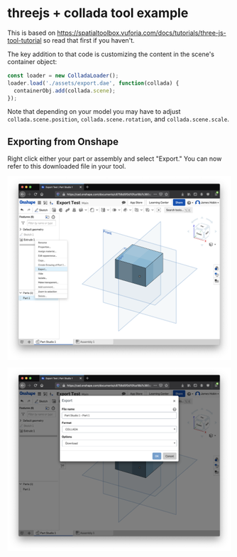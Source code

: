 # threejs + collada tool example

This is based on https://spatialtoolbox.vuforia.com/docs/tutorials/three-js-tool-tutorial so read that first if you haven't.

The key addition to that code is customizing the content in the scene's container object:

```javascript
const loader = new ColladaLoader();
loader.load('./assets/export.dae', function(collada) {
  containerObj.add(collada.scene);
});
```

Note that depending on your model you may have to adjust
`collada.scene.position`, `collada.scene.rotation`, and `collada.scene.scale`.

## Exporting from Onshape

Right click either your part or assembly and select "Export." You can now refer
to this downloaded file in your tool.

![export from menu](docs/export-from-menu.png)

![select format and ok](docs/select-format-and-ok.png)
